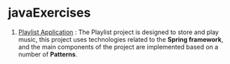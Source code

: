 # javaExercises
1. [Playlist Application](https://github.com/RahaShafaei/javaExercises/tree/main/playlistApplication) : The Playlist project is designed to store and play music, this project uses technologies related to the **Spring framework**, and the main components of the project are implemented based on a number of **Patterns**.
